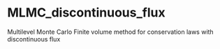 # MLMC_discontinuous_flux
Multilevel Monte Carlo Finite volume method for conservation laws with discontinuous flux
